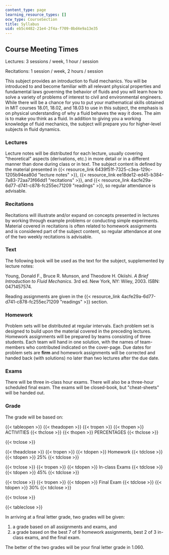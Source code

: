 ```yaml
---
content_type: page
learning_resource_types: []
ocw_type: CourseSection
title: Syllabus
uid: eb5c4482-21e4-2f4a-f709-0bd4e9a13e35
---
```


Course Meeting Times
--------------------

Lectures: 3 sessions / week, 1 hour / session

Recitations: 1 session / week, 2 hours / session

This subject provides an introduction to fluid mechanics. You will be introduced to and become familiar with all relevant physical properties and fundamental laws governing the behavior of fluids and you will learn how to solve a variety of problems of interest to civil and environmental engineers. While there will be a chance for you to put your mathematical skills obtained in MIT courses 18.01, 18.02, and 18.03 to use in this subject, the emphasis is on physical understanding of why a fluid behaves the way it does. The aim is to make you think as a fluid. In addition to giving you a working knowledge of fluid mechanics, the subject will prepare you for higher-level subjects in fluid dynamics.

### Lectures

Lecture notes will be distributed for each lecture, usually covering "theoretical" aspects (derivations, etc.) in more detail or in a different manner than done during class or in text. The subject content is defined by the material presented in {{< resource_link 6439f51f-7325-c3ea-129c-1205b94ea80d "lecture notes" >}}, {{< resource_link ee18de12-ed45-b384-7a83-72aa73f66dd1 "recitations" >}}, and {{< resource_link 4acfe29a-6d77-d741-c878-fc255ec71209 "readings" >}}, so regular attendance is advisable.

### Recitations

Recitations will illustrate and/or expand on concepts presented in lectures by working through example problems or conducting simple experiments. Material covered in recitations is often related to homework assignments and is considered part of the subject content, so regular attendance at one of the two weekly recitations is advisable.

### Text

The following book will be used as the text for the subject, supplemented by lecture notes:

Young, Donald F., Bruce R. Munson, and Theodore H. Okiishi. _A Brief Introduction to Fluid Mechanics_. 3rd ed. New York, NY: Wiley, 2003. ISBN: 0471457574.

Reading assignments are given in the {{< resource_link 4acfe29a-6d77-d741-c878-fc255ec71209 "readings" >}} section.

### Homework

Problem sets will be distributed at regular intervals. Each problem set is designed to build upon the material covered in the preceding lectures. Homework assignments will be prepared by teams consisting of three students. Each team will hand in one solution, with the names of team-members who contributed indicated on the cover-page. Due dates for problem sets are **firm** and homework assignments will be corrected and handed back (with solutions) no later than two lectures after the due date.

### Exams

There will be three in-class hour exams. There will also be a three-hour scheduled final exam. The exams will be closed-book, but "cheat-sheets" will be handed out.

### Grade

The grade will be based on:

{{< tableopen >}}
{{< theadopen >}}
{{< tropen >}}
{{< thopen >}}
ACTIVITIES
{{< thclose >}}
{{< thopen >}}
PERCENTAGES
{{< thclose >}}

{{< trclose >}}

{{< theadclose >}}
{{< tropen >}}
{{< tdopen >}}
Homework
{{< tdclose >}}
{{< tdopen >}}
25%
{{< tdclose >}}

{{< trclose >}}
{{< tropen >}}
{{< tdopen >}}
In-class Exams
{{< tdclose >}}
{{< tdopen >}}
45%
{{< tdclose >}}

{{< trclose >}}
{{< tropen >}}
{{< tdopen >}}
Final Exam
{{< tdclose >}}
{{< tdopen >}}
30%
{{< tdclose >}}

{{< trclose >}}

{{< tableclose >}}

In arriving at a final letter grade, two grades will be given:

1.  a grade based on all assignments and exams, and
2.  a grade based on the best 7 of 9 homework assignments, best 2 of 3 in-class exams, and the final exam.

The better of the two grades will be your final letter grade in 1.060.